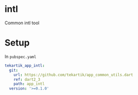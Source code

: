 # intl

Common intl tool

# Setup

In `pubspec.yaml`

```yaml
tekartik_app_intl:
  git:
    url: https://github.com/tekartik/app_common_utils.dart
    ref: dart2_3
    path: app_intl
  version: '>=0.1.0'
```